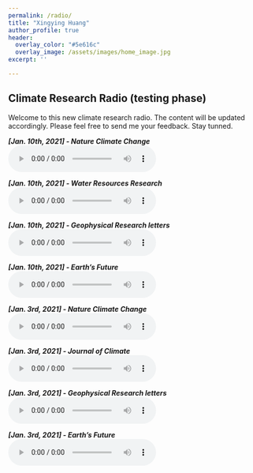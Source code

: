 ```yaml
---
permalink: /radio/
title: "Xingying Huang"
author_profile: true
header:
  overlay_color: "#5e616c"
  overlay_image: /assets/images/home_image.jpg
excerpt: ''

---
```


## Climate Research Radio (testing phase)

Welcome to this new climate research radio. The content will be updated accordingly. Please feel free to send me your feedback. Stay tunned.

***[Jan. 10th, 2021] - Nature Climate Change*** <br> 
<audio src="/assets/radio/ncc_jan10_MP3WRAP.mp3" controls preload> </audio>

***[Jan. 10th, 2021] - Water Resources Research*** <br> 
<audio src="/assets/radio/water_jan10_MP3WRAP.mp3" controls preload> </audio>

***[Jan. 10th, 2021] - Geophysical Research letters*** <br> 
<audio src="/assets/radio/grl_jan10_MP3WRAP.mp3" controls preload> </audio>

***[Jan. 10th, 2021] - Earth’s Future*** <br> 
<audio src="/assets/radio/earth_jan10_MP3WRAP.mp3" controls preload> </audio>



***[Jan. 3rd, 2021] - Nature Climate Change*** <br> 
<audio src="/assets/radio/ncc_jan1_MP3WRAP.mp3" controls preload> </audio>

***[Jan. 3rd, 2021] - Journal of Climate*** <br> 
<audio src="/assets/radio/jcli_jan1_MP3WRAP.mp3" controls preload> </audio>

***[Jan. 3rd, 2021] - Geophysical Research letters*** <br> 
<audio src="/assets/radio/grl_jan1_MP3WRAP.mp3" controls preload> </audio>

***[Jan. 3rd, 2021] - Earth’s Future*** <br> 
<audio src="/assets/radio/earth_jan1_MP3WRAP.mp3" controls preload> </audio>




